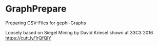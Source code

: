 # GraphPrepare
Preparing CSV-Files for gephi-Graphs

Loosely based on Siegel Mining by David Kriesel shown at 33C3 2016
https://cutt.ly/1rQfQlY

